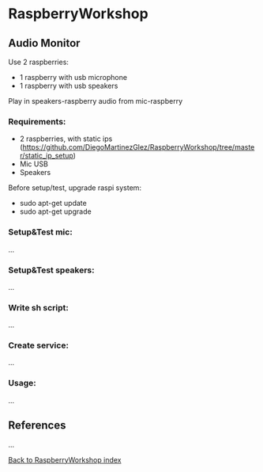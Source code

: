 # RaspberryWorkshop

## Audio Monitor
Use 2 raspberries:
- 1 raspberry with usb microphone
- 1 raspberry with usb speakers

Play in speakers-raspberry audio from mic-raspberry

### Requirements:
- 2 raspberries, with static ips (https://github.com/DiegoMartinezGlez/RaspberryWorkshop/tree/master/static_ip_setup)
- Mic USB
- Speakers

Before setup/test, upgrade raspi system:
- sudo apt-get update
- sudo apt-get upgrade

### Setup&Test mic:
...

### Setup&Test speakers:
...

### Write sh script:
...

### Create service:
...

### Usage:
...

## References
...

[Back to RaspberryWorkshop index](https://github.com/DiegoMartinezGlez/RaspberryWorkshop)
